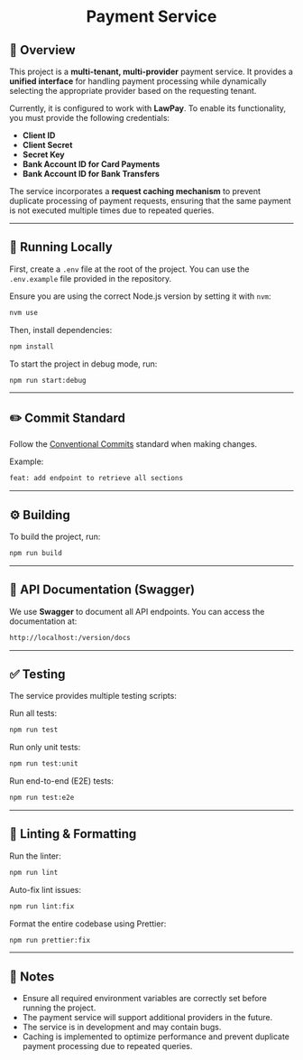 # <h1 align="center">Payment Service</h1>

## 🚀 Overview

This project is a **multi-tenant, multi-provider** payment service. It provides a **unified interface** for handling payment processing while dynamically selecting the appropriate provider based on the requesting tenant.

Currently, it is configured to work with **LawPay**. To enable its functionality, you must provide the following credentials:

- **Client ID**
- **Client Secret**
- **Secret Key**
- **Bank Account ID for Card Payments**
- **Bank Account ID for Bank Transfers**

The service incorporates a **request caching mechanism** to prevent duplicate processing of payment requests, ensuring that the same payment is not executed multiple times due to repeated queries.

---

## 🏃 Running Locally

First, create a `.env` file at the root of the project. You can use the `.env.example` file provided in the repository.

Ensure you are using the correct Node.js version by setting it with `nvm`:

```bash
nvm use
```

Then, install dependencies:

```bash
npm install
```

To start the project in debug mode, run:

```bash
npm run start:debug
```

---

## ✏️ Commit Standard

Follow the [Conventional Commits](https://www.conventionalcommits.org/en/v1.0.0/) standard when making changes.

Example:

```bash
feat: add endpoint to retrieve all sections
```

---

## ⚙️ Building

To build the project, run:

```bash
npm run build
```

---

## 📝 API Documentation (Swagger)

We use **Swagger** to document all API endpoints. You can access the documentation at:

```bash
http://localhost:/version/docs
```

---

## ✅ Testing

The service provides multiple testing scripts:

Run all tests:

```bash
npm run test
```

Run only unit tests:

```bash
npm run test:unit
```

Run end-to-end (E2E) tests:

```bash
npm run test:e2e
```

---

## 💅 Linting & Formatting

Run the linter:

```bash
npm run lint
```

Auto-fix lint issues:

```bash
npm run lint:fix
```

Format the entire codebase using Prettier:

```bash
npm run prettier:fix
```

---

## 📌 Notes

- Ensure all required environment variables are correctly set before running the project.
- The payment service will support additional providers in the future.
- The service is in development and may contain bugs.
- Caching is implemented to optimize performance and prevent duplicate payment processing due to repeated queries.
